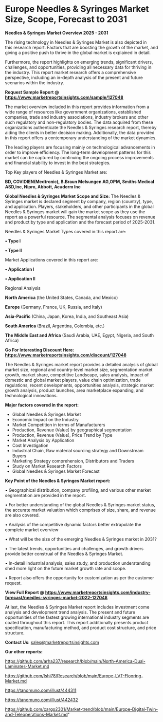# Europe Needles & Syringes Market Size, Scope, Forecast to 2031

<Strong> Needles & Syringes Market Overview 2025 - 2031</strong>

The rising technology in Needles & Syringes Market is also depicted in this research report. Factors that are boosting the growth of the market, and giving a positive push to thrive in the global market is explained in detail.

Furthermore, the report highlights on emerging trends, significant drivers, challenges, and opportunities, providing all necessary data for thriving in the industry. This report market research offers a comprehensive perspective, including an in-depth analysis of the present and future scenarios within the industry.

<strong>Request Sample Report @ <a href=https://www.marketreportsinsights.com/sample/127048>https://www.marketreportsinsights.com/sample/127048</a></strong>

The market overview included in this report provides information from a wide range of resources like government organizations, established companies, trade and industry associations, industry brokers and other such regulatory and non-regulatory bodies. The data acquired from these organizations authenticate the Needles & Syringes research report, thereby aiding the clients in better decision making. Additionally, the data provided in this report offers a contemporary understanding of the market dynamics.

The leading players are focusing mainly on technological advancements in order to improve efficiency. The long-term development patterns for this market can be captured by continuing the ongoing process improvements and financial stability to invest in the best strategies.

Top Key players of Needles & Syringes Market are:

<strong>BD, COVIDIEN(Medtronic), B.Braun Melsungen AG,OPM, Smiths Medical ASD,Inc, Nipro, Abbott, Acuderm Inc</strong>

<strong><b>Global Needles & Syringes Market Scope and Size:</b></strong>
The Needles & Syringes market is declared segment by company, region (country), type, and application. Players, stakeholders, and other participants in the global Needles & Syringes market will gain the market scope as they use the report as a powerful resource. The segmental analysis focuses on revenue and product by type and application and the forecast period of 2025-2031.

Needles & Syringes Market Types covered in this report are:

<strong>• Type I

• Type II</strong>

Market Applications covered in this report are:

<strong>• Application I

• Application II</strong> 

Regional Analysis

<strong>North America</strong> (the United States, Canada, and Mexico)

<strong>Europe</strong> (Germany, France, UK, Russia, and Italy)

<strong>Asia-Pacific</strong> (China, Japan, Korea, India, and Southeast Asia)

<strong>South America</strong> (Brazil, Argentina, Colombia, etc.)

<strong>The Middle East and Africa</strong> (Saudi Arabia, UAE, Egypt, Nigeria, and South Africa)

<strong>Go For Interesting Discount Here: <a href=https://www.marketreportsinsights.com/discount/127048>https://www.marketreportsinsights.com/discount/127048</a></strong>

The Needles & Syringes market report provides a detailed analysis of global market size, regional and country-level market size, segmentation market growth, market share, competitive Landscape, sales analysis, impact of domestic and global market players, value chain optimization, trade regulations, recent developments, opportunities analysis, strategic market growth analysis, product launches, area marketplace expanding, and technological innovations.

<strong><b>Major factors covered in the report:</b></strong>
<ul>
  <li>Global Needles & Syringes Market </li>
  <li>Economic Impact on the Industry</li>
  <li>Market Competition in terms of Manufacturers</li>
  <li>Production, Revenue (Value) by geographical segmentation</li>
  <li>Production, Revenue (Value), Price Trend by Type</li>
  <li>Market Analysis by Application</li>
  <li>Cost Investigation</li>
  <li>Industrial Chain, Raw material sourcing strategy and Downstream Buyers</li>
  <li>Marketing Strategy comprehension, Distributors and Traders</li>
  <li>Study on Market Research Factors</li>
  <li>Global Needles & Syringes Market Forecast</li>
</ul>

<strong><b>Key Point of the Needles & Syringes Market report:</b></strong>

• Geographical distribution, company profiling, and various other market segmentation are provided in the report.

• For better understanding of the global Needles & Syringes market status, the accurate market valuation which comprises of size, share, and revenue are also covered.

• Analysis of the competitive dynamic factors better extrapolate the complete market overview

• What will be the size of the emerging Needles & Syringes market in 2031?

• The latest trends, opportunities and challenges, and growth drivers provide better construal of the Needles & Syringes Market.

• In-detail industrial analysis, sales study, and production understanding shed more light on the future market growth rate and scope.

• Report also offers the opportunity for customization as per the customer request.

<strong><b>View Full Report @ <a href=https://www.marketreportsinsights.com/industry-forecast/needles-syringes-market-2022-127048>https://www.marketreportsinsights.com/industry-forecast/needles-syringes-market-2022-127048</a></b></strong>


At last, the Needles & Syringes Market report includes investment come analysis and development trend analysis. The present and future opportunities of the fastest growing international industry segments are coated throughout this report. This report additionally presents product specification, manufacturing method, and product cost structure, and price structure.

<strong>Contact Us:</strong>
sales@marketreportsinsights.com

<strong>Our other reports:</strong>

<a href=https://github.com/arha237/research/blob/main/North-America-Dual-Laminates-Market.md>https://github.com/arha237/research/blob/main/North-America-Dual-Laminates-Market.md</a>

<a href=https://github.com/Ishi78/Research/blob/main/Europe-LVT-Flooring-Market.md>https://github.com/Ishi78/Research/blob/main/Europe-LVT-Flooring-Market.md</a>

<a href=https://tanomuno.com/illust/444311>https://tanomuno.com/illust/444311</a>

<a href=https://tanomuno.com/illust/442432>https://tanomuno.com/illust/442432</a>

<a href=https://github.com/cargo2301/Market-trend/blob/main/Europe-Digital-Twin-and-Teleoperations-Market.md>https://github.com/cargo2301/Market-trend/blob/main/Europe-Digital-Twin-and-Teleoperations-Market.md</a>"
